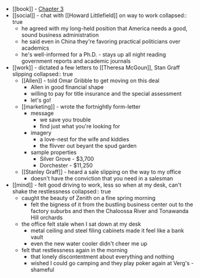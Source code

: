 - [[book]] - [Chapter 3](https://standardebooks.org/ebooks/sinclair-lewis/babbitt/text/chapter-3)
- [[social]] - chat with [[Howard Littlefield]] on way to work
  collapsed:: true
	- he agreed with my long-held position that America needs a good, sound business administration
	- he said even in China they're favoring practical politicians over academics
	- he's well-informed for a Ph.D. - stays up all night reading government reports and academic journals
- [[work]] - dictated a few letters to [[Theresa McGoun]], Stan Graff slipping
  collapsed:: true
	- [[Allen]] - told Omar Gribble to get moving on this deal
		- Allen in good financial shape
		- willing to pay for title insurance and the special assessment
		- let's go!
	- [[marketing]] - wrote the fortnightly form-letter
		- message
			- we save you trouble
			- find just what you're looking for
		- imagery
			- a love-nest for the wife and kiddies
			- the flivver out beyant the spud garden
		- sample properties
			- Silver Grove - $3,700
			- Dorchester - $11,250
	- [[Stanley Graff]] - heard a sale slipping on the way to my office
		- doesn't have the conviction that you need in a salesman
- [[mind]] - felt good driving to work, less so when at my desk, can't shake the restlessness
  collapsed:: true
	- caught the beauty of Zenith on a fine spring morning
		- felt the bigness of it from the bustling business center out to the factory suburbs and then the Chaloossa River and Tonawanda Hill orchards
	- the office felt stale when I sat down at my desk
		- metal ceiling and steel filing cabinets made it feel like a bank vault
		- even the new water cooler didn't cheer me up
	- felt that restlessness again in the morning
		- that lonely discontentment about everything and nothing
		- wished I could go camping and they play poker again at Verg's - shameful